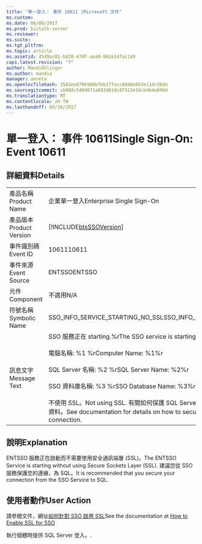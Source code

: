 ```yaml
---
title: "單一登入： 事件 10611 |Microsoft 文件"
ms.custom: 
ms.date: 06/08/2017
ms.prod: biztalk-server
ms.reviewer: 
ms.suite: 
ms.tgt_pltfrm: 
ms.topic: article
ms.assetid: 4549ac01-b828-478f-aea0-862e14fac149
caps.latest.revision: "7"
author: MandiOhlinger
ms.author: mandia
manager: anneta
ms.openlocfilehash: 3582ee070b960b7eb17facc8d48e0b3e11dc5b9e
ms.sourcegitcommit: cb908c540d8f1a692d01dc8f313e16cb4b4e696d
ms.translationtype: MT
ms.contentlocale: zh-TW
ms.lasthandoff: 09/20/2017
---
```

# <a name="single-sign-on-event-10611"></a><span data-ttu-id="c82af-102">單一登入： 事件 10611</span><span class="sxs-lookup"><span data-stu-id="c82af-102">Single Sign-On: Event 10611</span></span>
## <a name="details"></a><span data-ttu-id="c82af-103">詳細資料</span><span class="sxs-lookup"><span data-stu-id="c82af-103">Details</span></span>  
  
|||  
|-|-|  
|<span data-ttu-id="c82af-104">產品名稱</span><span class="sxs-lookup"><span data-stu-id="c82af-104">Product Name</span></span>|<span data-ttu-id="c82af-105">企業單一登入</span><span class="sxs-lookup"><span data-stu-id="c82af-105">Enterprise Single Sign-On</span></span>|  
|<span data-ttu-id="c82af-106">產品版本</span><span class="sxs-lookup"><span data-stu-id="c82af-106">Product Version</span></span>|[!INCLUDE[btsSSOVersion](../includes/btsssoversion-md.md)]|  
|<span data-ttu-id="c82af-107">事件識別碼</span><span class="sxs-lookup"><span data-stu-id="c82af-107">Event ID</span></span>|<span data-ttu-id="c82af-108">10611</span><span class="sxs-lookup"><span data-stu-id="c82af-108">10611</span></span>|  
|<span data-ttu-id="c82af-109">事件來源</span><span class="sxs-lookup"><span data-stu-id="c82af-109">Event Source</span></span>|<span data-ttu-id="c82af-110">ENTSSO</span><span class="sxs-lookup"><span data-stu-id="c82af-110">ENTSSO</span></span>|  
|<span data-ttu-id="c82af-111">元件</span><span class="sxs-lookup"><span data-stu-id="c82af-111">Component</span></span>|<span data-ttu-id="c82af-112">不適用</span><span class="sxs-lookup"><span data-stu-id="c82af-112">N/A</span></span>|  
|<span data-ttu-id="c82af-113">符號名稱</span><span class="sxs-lookup"><span data-stu-id="c82af-113">Symbolic Name</span></span>|<span data-ttu-id="c82af-114">SSO_INFO_SERVICE_STARTING_NO_SSL</span><span class="sxs-lookup"><span data-stu-id="c82af-114">SSO_INFO_SERVICE_STARTING_NO_SSL</span></span>|  
|<span data-ttu-id="c82af-115">訊息文字</span><span class="sxs-lookup"><span data-stu-id="c82af-115">Message Text</span></span>|<span data-ttu-id="c82af-116">SSO 服務正在 starting.%r</span><span class="sxs-lookup"><span data-stu-id="c82af-116">The SSO service is starting.%r</span></span><br /><br /> <span data-ttu-id="c82af-117">電腦名稱: %1 %r</span><span class="sxs-lookup"><span data-stu-id="c82af-117">Computer Name: %1%r</span></span><br /><br /> <span data-ttu-id="c82af-118">SQL Server 名稱: %2 %r</span><span class="sxs-lookup"><span data-stu-id="c82af-118">SQL Server Name: %2%r</span></span><br /><br /> <span data-ttu-id="c82af-119">SSO 資料庫名稱: %3 %r</span><span class="sxs-lookup"><span data-stu-id="c82af-119">SSO Database Name: %3%r</span></span><br /><br /> <span data-ttu-id="c82af-120">不使用 SSL。</span><span class="sxs-lookup"><span data-stu-id="c82af-120">Not using SSL.</span></span> <span data-ttu-id="c82af-121">有關如何保護 SQL Server 連接，請參閱文件以取得詳細資料。</span><span class="sxs-lookup"><span data-stu-id="c82af-121">See documentation for details on how to secure the SQL Server connection.</span></span>|  
  
## <a name="explanation"></a><span data-ttu-id="c82af-122">說明</span><span class="sxs-lookup"><span data-stu-id="c82af-122">Explanation</span></span>  
 <span data-ttu-id="c82af-123">ENTSSO 服務正在啟動而不需要使用安全通訊端層 (SSL)。</span><span class="sxs-lookup"><span data-stu-id="c82af-123">The ENTSSO Service is starting without using Secure Sockets Layer (SSL).</span></span> <span data-ttu-id="c82af-124">建議您從 SSO 服務保護您的連線，為 SQL。</span><span class="sxs-lookup"><span data-stu-id="c82af-124">It is recommended that you secure your connection from the SSO Service to SQL.</span></span>  
  
## <a name="user-action"></a><span data-ttu-id="c82af-125">使用者動作</span><span class="sxs-lookup"><span data-stu-id="c82af-125">User Action</span></span>  
 <span data-ttu-id="c82af-126">請參閱文件，網址[如何針對 SSO 啟用 SSL](../core/how-to-enable-ssl-for-sso.md)</span><span class="sxs-lookup"><span data-stu-id="c82af-126">See the documentation at [How to Enable SSL for SSO](../core/how-to-enable-ssl-for-sso.md)</span></span>  
  
 <span data-ttu-id="c82af-127">執行個體時提供 SQL Server 登入。</span><span class="sxs-lookup"><span data-stu-id="c82af-127">.</span></span>